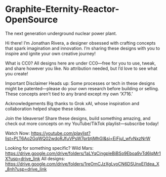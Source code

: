 # Graphite-Eternity-Reactor-OpenSource
The next generation underground nuclear power plant.

Hi there! I’m Jonathan Rivera, a designer obsessed with crafting concepts that spark imagination and innovation. I’m sharing these designs with you to inspire and ignite your own creative journey!

What is CC0?
All designs here are under CC0—free for you to use, tweak, and share however you like. No attribution needed, but I’d love to see what you create!

Important Disclaimer
Heads up: Some processes or tech in these designs might be patented—please do your own research before building or selling. These concepts aren’t tied to any brand except my own ‘X716.’

Acknowledgements
Big thanks to Grok xAI, whose inspiration and collaboration helped shape these ideas.

Join the Ideaverse!
Share these designs, build something amazing, and check out more concepts on my YouTube/TikTok playlist—subscribe today!

Watch Now: https://youtube.com/playlist?list=PLT6Ao2GqWQ02wdoRJfuVPsW7prbtjMhGI&si=EiFjul_wfvNxzNrW

Looking for something specific?
Wild Mars: https://drive.google.com/drive/folders/1aLYqCingpleBiBSo9Eboa9vTd6lqMr1X?usp=drive_link
All designs: https://drive.google.com/drive/folders/1reOmCJzXgLyoCN6DSUnxEI1dea_X_8nh?usp=drive_link
